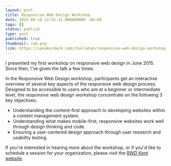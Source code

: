 ```yaml
---
layout: post
title: Responsive Web Design Workshop
date: 2015-09-19 22:55:31.000000000 -04:00
tags: []
status: publish
type: post
published: true
thumbnail: rwd.png
link: https://speakerdeck.com/challahan/responsive-web-design-workshop
---
```


I presented my first workshop on responsive web design in June 2015.  Since then, I've given the talk a few times.

In the Responsive Web Design workshop, participants get an interactive overview of several key aspects of the responsive web design process. Designed to be accessible to users who are at a beginner or intermediate level, the responsive web design workshop concentrate on the following 3 key objectives:

* Understanding the content-first approach to developing websites within a content management system.
* Understanding what makes mobile-first, responsive websites work well through design thinking and code.
* Ensuring a user-centered design approach through user research and usability testing.

If you're interested in hearing more about the workshop, or if you'd like to schedule a session for your organization, please visit the [RWD Kent website](http://rwdkent.com).
